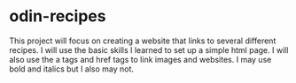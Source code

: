 # odin-recipes

This project will focus on creating a website that links to several different recipes. I will use the basic skills I learned to set up a simple html page. I will also use the a tags and href tags to link images and websites. I may use bold and italics but I also may not. 